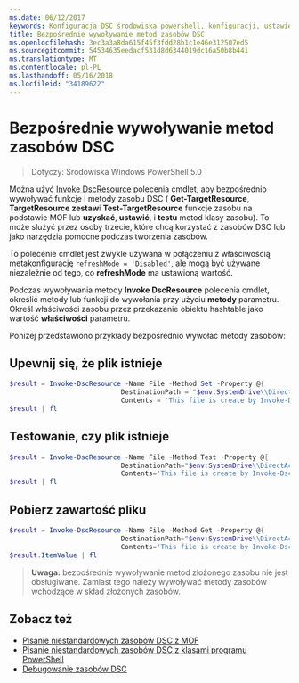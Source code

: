 ```yaml
---
ms.date: 06/12/2017
keywords: Konfiguracja DSC środowiska powershell, konfiguracji, ustawienia
title: Bezpośrednie wywoływanie metod zasobów DSC
ms.openlocfilehash: 3ec3a3a8da615f45f3fdd28b1c1e46e312507ed5
ms.sourcegitcommit: 54534635eedacf531d8d6344019dc16a50b8b441
ms.translationtype: MT
ms.contentlocale: pl-PL
ms.lasthandoff: 05/16/2018
ms.locfileid: "34189622"
---
```

# <a name="calling-dsc-resource-methods-directly"></a>Bezpośrednie wywoływanie metod zasobów DSC

>Dotyczy: Środowiska Windows PowerShell 5.0

Można użyć [Invoke DscResource](https://technet.microsoft.com/library/mt517869.aspx) polecenia cmdlet, aby bezpośrednio wywoływać funkcje i metody zasobu DSC ( **Get-TargetResource**, **TargetResource zestaw**i  **Test-TargetResource** funkcje zasobu na podstawie MOF lub **uzyskać**, **ustawić**, i **testu** metod klasy zasobu).
To może służyć przez osoby trzecie, które chcą korzystać z zasobów DSC lub jako narzędzia pomocne podczas tworzenia zasobów.

To polecenie cmdlet jest zwykle używana w połączeniu z właściwością metakonfigurację `refreshMode = 'Disabled'`, ale mogą być używane niezależnie od tego, co **refreshMode** ma ustawioną wartość.

Podczas wywoływania metody **Invoke DscResource** polecenia cmdlet, określić metody lub funkcji do wywołania przy użyciu **metody** parametru. Określ właściwości zasobu przez przekazanie obiektu hashtable jako wartość **właściwości** parametru.

Poniżej przedstawiono przykłady bezpośrednio wywołać metody zasobów:

## <a name="ensure-a-file-is-present"></a>Upewnij się, że plik istnieje

```powershell
$result = Invoke-DscResource -Name File -Method Set -Property @{
                            DestinationPath = "$env:SystemDrive\\DirectAccess.txt";
                            Contents = 'This file is create by Invoke-DscResource'} -Verbose
$result | fl
```

## <a name="test-that-a-file-is-present"></a>Testowanie, czy plik istnieje

```powershell
$result = Invoke-DscResource -Name File -Method Test -Property @{
                            DestinationPath="$env:SystemDrive\\DirectAccess.txt";
                            Contents='This file is create by Invoke-DscResource'} -Verbose
$result | fl
```

## <a name="get-the-contents-of-file"></a>Pobierz zawartość pliku

```powershell
$result = Invoke-DscResource -Name File -Method Get -Property @{
                            DestinationPath="$env:SystemDrive\\DirectAccess.txt";
                            Contents='This file is create by Invoke-DscResource'} -Verbose
$result.ItemValue | fl
```

>**Uwaga:** bezpośrednie wywoływanie metod złożonego zasobu nie jest obsługiwane. Zamiast tego należy wywoływać metody zasobów wchodzące w skład złożonych zasobów.

## <a name="see-also"></a>Zobacz też
- [Pisanie niestandardowych zasobów DSC z MOF](authoringResourceMOF.md)
- [Pisanie niestandardowych zasobów DSC z klasami programu PowerShell](authoringResourceClass.md)
- [Debugowanie zasobów DSC](debugResource.md)